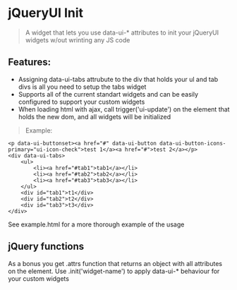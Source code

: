 jQueryUI Init
==================
> A widget that lets you use data-ui-* attributes to init your jQueryUI widgets w/out wrinting any JS code

Features:
---------
* Assigning data-ui-tabs attrubute to the div that holds your ul and tab divs is all you need to setup the tabs widget
* Supports all of the current standart widgets and can be easily configured to support your custom widgets
* When loading html with ajax, call trigger('ui-update') on the element that holds the new dom, and all widgets will be initialized

> Example: 

	<p data-ui-buttonset><a href="#" data-ui-button data-ui-button-icons-primary="ui-icon-check">test 1</a><a href="#">test 2</a></p>
	<div data-ui-tabs>
		<ul>
			<li><a href="#tab1">tab1</a></li>
			<li><a href="#tab2">tab2</a></li>
			<li><a href="#tab3">tab3</a></li>
		</ul>
		<div id="tab1">t1</div>
		<div id="tab2">t2</div>
		<div id="tab3">t3</div>
	</div>

See example.html for a more thorough example of the usage

jQuery functions
----------------
As a bonus you get .attrs function that returns an object with all attributes on the element. Use .init('widget-name') to apply data-ui-* behaviour for your custom widgets
